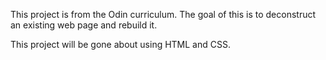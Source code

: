 This project is from the Odin curriculum.
The goal of this is to deconstruct an existing web page and rebuild it.

This project will be gone about using HTML and CSS.
